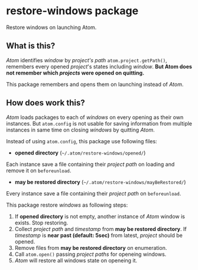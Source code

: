 # restore-windows package

Restore windows on launching Atom.

## What is this?
*Atom* identifies *window* by *project's path* `atom.project.getPath()`, remembers every opened *project*'s states including *window*. **But Atom does not remember which *projects* were opened on quitting.**

This package remembers and opens them on launching instead of *Atom*.

## How does work this?
*Atom* loads packages to each of *windows* on every opening as their own instances. But `atom.config` is not usable for saving information from multiple instances in same time on closing *windows* by quitting *Atom*.

Instead of using `atom.config`, this package use following files:

- **opened directory** (`~/.atom/restore-windows/opened/`)

 Each instance save a file containing their *project path* on loading and remove it on `beforeunload`.

- **may be restored directory** (`~/.atom/restore-windows/mayBeRestored/`)

 Every instance save a file containing their *project path* on `beforeunload`.

This package restore *windows* as following steps:

1. If **opened directory** is not empty, another instance of *Atom* window is exists. Stop restoring.
2. Collect *project path* and *timestamp* from **may be restored directory**.  If *timestamp* is **near past (default: 5sec)** from latest, *project* should be opened.
3. Remove files from **may be restored directory** on enumeration.
4. Call `atom.open()` passing *project paths* for openeing windows.
5. *Atom* will restore all windows state on openeing it.
